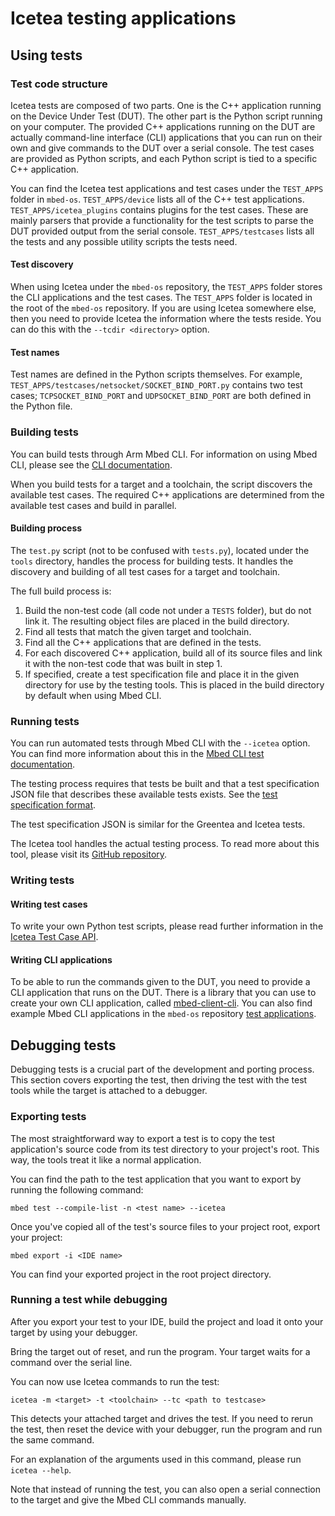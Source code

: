 # Icetea testing applications

## Using tests

### Test code structure

Icetea tests are composed of two parts. One is the C++ application running on the Device Under Test (DUT). The other part is the Python script running on your computer. The provided C++ applications running on the DUT are actually command-line interface (CLI) applications that you can run on their own and give commands to the DUT over a serial console. The test cases are provided as Python scripts, and each Python script is tied to a specific C++ application.

You can find the Icetea test applications and test cases under the `TEST_APPS` folder in `mbed-os`. `TEST_APPS/device` lists all of the C++ test applications. `TEST_APPS/icetea_plugins` contains plugins for the test cases. These are mainly parsers that provide a functionality for the test scripts to parse the DUT provided output from the serial console. `TEST_APPS/testcases` lists all the tests and any possible utility scripts the tests need.

#### Test discovery

When using Icetea under the `mbed-os` repository, the `TEST_APPS` folder stores the CLI applications and the test cases. The `TEST_APPS` folder is located in the root of the `mbed-os` repository. If you are using Icetea somewhere else, then you need to provide Icetea the information where the tests reside. You can do this with the `--tcdir <directory>` option.

#### Test names

Test names are defined in the Python scripts themselves. For example, `TEST_APPS/testcases/netsocket/SOCKET_BIND_PORT.py` contains two test cases; `TCPSOCKET_BIND_PORT` and `UDPSOCKET_BIND_PORT` are both defined in the Python file.

### Building tests

You can build tests through Arm Mbed CLI. For information on using Mbed CLI, please see the [CLI documentation](../build-tools/mbed-cli.html).

When you build tests for a target and a toolchain, the script discovers the available test cases. The required C++ applications are determined from the available test cases and build in parallel.

#### Building process

The `test.py` script (not to be confused with `tests.py`), located under the `tools` directory, handles the process for building tests. It handles the discovery and building of all test cases for a target and toolchain.

The full build process is:

1. Build the non-test code (all code not under a `TESTS` folder), but do not link it. The resulting object files are placed in the build directory.
1. Find all tests that match the given target and toolchain.
1. Find all the C++ applications that are defined in the tests.
1. For each discovered C++ application, build all of its source files and link it with the non-test code that was built in step 1.
1. If specified, create a test specification file and place it in the given directory for use by the testing tools. This is placed in the build directory by default when using Mbed CLI.

### Running tests

You can run automated tests through Mbed CLI with the `--icetea` option. You can find more information about this in the [Mbed CLI test documentation](test-and-debug.html).

The testing process requires that tests be built and that a test specification JSON file that describes these available tests exists. See the [test specification format](https://github.com/ARMmbed/mbed-os-tools/tree/master/packages/mbed-greentea#test-specification-json-format).

The test specification JSON is similar for the Greentea and Icetea tests.

The Icetea tool handles the actual testing process. To read more about this tool, please visit its [GitHub repository](https://github.com/ARMmbed/icetea).

### Writing tests

#### Writing test cases

To write your own Python test scripts, please read further information in the [Icetea Test Case API](https://github.com/ARMmbed/icetea/blob/master/doc/tc_api.md).

#### Writing CLI applications

To be able to run the commands given to the DUT, you need to provide a CLI application that runs on the DUT. There is a library that you can use to create your own CLI application, called [mbed-client-cli](https://github.com/ARMmbed/mbed-client-cli). You can also find example Mbed CLI applications in the `mbed-os` repository [test applications](https://github.com/ARMmbed/mbed-os/tree/master/TEST_APPS/device).

## Debugging tests

Debugging tests is a crucial part of the development and porting process. This section covers exporting the test, then driving the test with the test tools while the target is attached to a debugger.

### Exporting tests

The most straightforward way to export a test is to copy the test application's source code from its test directory to your project's root. This way, the tools treat it like a normal application.

You can find the path to the test application that you want to export by running the following command:

```
mbed test --compile-list -n <test name> --icetea
```

Once you've copied all of the test's source files to your project root, export your project:

```
mbed export -i <IDE name>
```

You can find your exported project in the root project directory.

### Running a test while debugging

After you export your test to your IDE, build the project and load it onto your target by using your debugger.

Bring the target out of reset, and run the program. Your target waits for a command over the serial line.

You can now use Icetea commands to run the test:

```
icetea -m <target> -t <toolchain> --tc <path to testcase>
```

This detects your attached target and drives the test. If you need to rerun the test, then reset the device with your debugger, run the program and run the same command.

For an explanation of the arguments used in this command, please run `icetea --help`.

Note that instead of running the test, you can also open a serial connection to the target and give the Mbed CLI commands manually.
